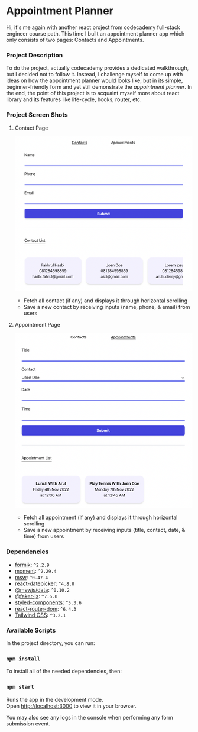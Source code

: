 # Appointment Planner

Hi, it's me again with another react project from codecademy full-stack engineer course path. This time I built an appointment planner app which only consists of two pages: Contacts and Appointments.

### Project Description

To do the project, actually codecademy provides a dedicated walkthrough, but I decided not to follow it. Instead, I challenge myself to come up with ideas on how the appointment planner would looks like, but in its simple, beginner-friendly form and yet still demonstrate the _appointment planner_. In the end, the point of this project is to acquaint myself more about react library and its features like life-cycle, hooks, router, etc.

### Project Screen Shots

1.  Contact Page

    ![Screenshot](assets/contacts.png)

    - Fetch all contact (if any) and displays it through horizontal scrolling
    - Save a new contact by receiving inputs (name, phone, & email) from users

2.  Appointment Page

    ![Screenshot](assets/appointments.png)  

    - Fetch all appointment (if any) and displays it through horizontal scrolling
    - Save a new appointment by receiving inputs (title, contact, date, & time) from users

### Dependencies

- [formik](https://formik.org/): `^2.2.9`
- [moment](https://momentjs.com/docs/): `^2.29.4`
- [msw](https://mswjs.io/docs/): `^0.47.4`
- [react-datepicker](https://reactdatepicker.com/): `^4.8.0`
- [@mswjs/data](https://github.com/mswjs/data): `^0.10.2`
- [@faker-js](https://fakerjs.dev/): `^7.6.0`
- [styled-components](https://styled-components.com/): `^5.3.6`
- [react-router-dom](https://v5.reactrouter.com/web/guides/quick-start): `^6.4.3`
- [Tailwind CSS](https://tailwindcss.com/): `^3.2.1`

### Available Scripts

In the project directory, you can run:

### `npm install`

To install all of the needed dependencies, then:

### `npm start`

Runs the app in the development mode.\
Open [http://localhost:3000](http://localhost:3000) to view it in your browser.

You may also see any logs in the console when performing any form submission event.
